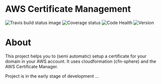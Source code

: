 AWS Certificate Management
==========================

![Travis build status image](https://travis-ci.org/ImmobilienScout24/aws-certificate-management.png?branch=master "Travis build status")
![Coverage status](https://coveralls.io/repos/ImmobilienScout24/aws-certificate-management/badge.png?branch=master "Coverage status")
![Code Health](https://landscape.io/github/ImmobilienScout24/aws-certificate-management/master/landscape.svg?style=flat "Coverage status")
![Version](https://img.shields.io/pypi/v/aws-certificate-management.svg "Version")

About
=====

This project helps you to (semi automatic) setup a certificate for your domain in your AWS account.
It uses cloudformation (cfn-sphere) and the AWS Certificate Manager.

Project is in the early stage of development ...


